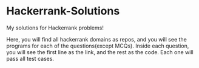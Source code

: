 # Hackerrank-Solutions
My solutions for Hackerrank problems!

Here, you will find all hackerrank domains as repos, and you will see the programs for each of the questions(except MCQs). Inside each question, you will see the first line as the link, and the rest as the code. Each one will pass all test cases.
